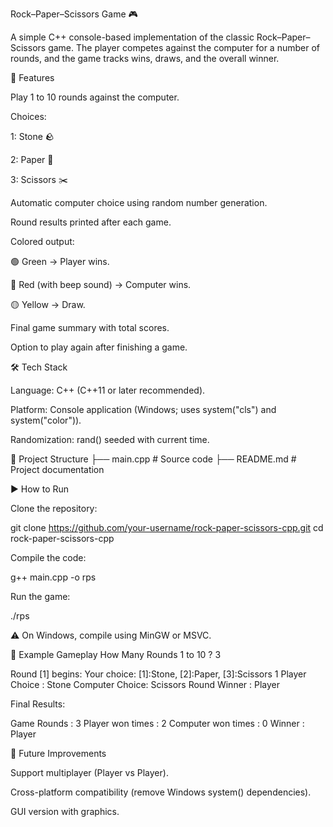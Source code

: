 Rock–Paper–Scissors Game 🎮

A simple C++ console-based implementation of the classic Rock–Paper–Scissors game.
The player competes against the computer for a number of rounds, and the game tracks wins, draws, and the overall winner.

🚀 Features

Play 1 to 10 rounds against the computer.

Choices:

1: Stone 🪨

2: Paper 📄

3: Scissors ✂️

Automatic computer choice using random number generation.

Round results printed after each game.

Colored output:

🟢 Green → Player wins.

🔴 Red (with beep sound) → Computer wins.

🟡 Yellow → Draw.

Final game summary with total scores.

Option to play again after finishing a game.

🛠️ Tech Stack

Language: C++ (C++11 or later recommended).

Platform: Console application (Windows; uses system("cls") and system("color")).

Randomization: rand() seeded with current time.

📂 Project Structure
├── main.cpp        # Source code
├── README.md       # Project documentation

▶️ How to Run

Clone the repository:

git clone https://github.com/your-username/rock-paper-scissors-cpp.git
cd rock-paper-scissors-cpp


Compile the code:

g++ main.cpp -o rps


Run the game:

./rps


⚠️ On Windows, compile using MinGW or MSVC.

🎯 Example Gameplay
How Many Rounds 1 to 10 ?
3

Round [1] begins:
Your choice: [1]:Stone, [2]:Paper, [3]:Scissors 1
Player Choice  : Stone
Computer Choice: Scissors
Round Winner   : Player


Final Results:

Game Rounds        : 3
Player won times   : 2
Computer won times : 0
Winner             : Player

📌 Future Improvements

Support multiplayer (Player vs Player).

Cross-platform compatibility (remove Windows system() dependencies).

GUI version with graphics.

